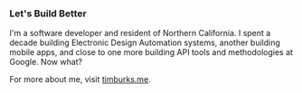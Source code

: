 ### Let's Build Better

I'm a software developer and resident of Northern California. I spent a decade building Electronic Design Automation systems, another building mobile apps,
and close to one more building API tools and methodologies at Google. Now what?

For more about me, visit [timburks.me](https://timburks.me).

